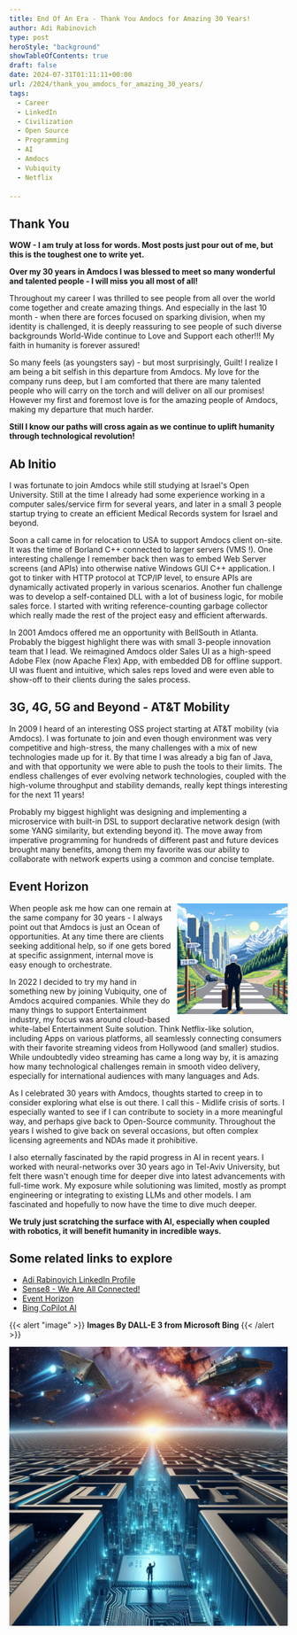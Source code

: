 ```yaml
---
title: End Of An Era - Thank You Amdocs for Amazing 30 Years!
author: Adi Rabinovich
type: post
heroStyle: "background"
showTableOfContents: true
draft: false
date: 2024-07-31T01:11:11+00:00
url: /2024/thank_you_amdocs_for_amazing_30_years/
tags:
  - Career
  - LinkedIn
  - Civilization
  - Open Source
  - Programming
  - AI
  - Amdocs
  - Vubiquity
  - Netflix

---
```


## Thank You

**WOW - I am truly at loss for words. Most posts just pour out of me, but this is the toughest one to write yet.**

**Over my 30 years in Amdocs I was blessed to meet so many wonderful and talented people - I will miss you all most of all!**

Throughout my career I was thrilled to see people from all over the world come together and create amazing things. And especially in the last 10 month - when there are forces focused on sparking division, when my identity is challenged, it is deeply reassuring to see people of such diverse backgrounds World-Wide continue to Love and Support each other!!! My faith in humanity is forever assured!

So many feels (as youngsters say) - but most surprisingly, Guilt! I realize I am being a bit selfish in this departure from Amdocs. My love for the company runs deep, but I am comforted that there are many talented people who will carry on the torch and will deliver on all our promises! However my first and foremost love is for the amazing people of Amdocs, making my departure that much harder.

**Still I know our paths will cross again as we continue to uplift humanity through technological revolution!**

## Ab Initio

I was fortunate to join Amdocs while still studying at Israel's Open University. Still at the time I already had some experience working in a computer sales/service firm for several years, and later in a small 3 people startup trying to create an efficient Medical Records system for Israel and beyond.

Soon a call came in for relocation to USA to support Amdocs client on-site. It was the time of Borland C++ connected to larger servers (VMS !). One interesting challenge I remember back then was to embed Web Server screens (and APIs) into otherwise native Windows GUI C++ application. I got to tinker with HTTP protocol at TCP/IP level, to ensure APIs are dynamically activated properly in various scenarios. Another fun challenge was to develop a self-contained DLL with a lot of business logic, for mobile sales force. I started with writing reference-counting garbage collector which really made the rest of the project easy and efficient afterwards.

In 2001 Amdocs offered me an opportunity with BellSouth in Atlanta. Probably the biggest highlight there was with small 3-people innovation team that I lead. We reimagined Amdocs older Sales UI as a high-speed Adobe Flex (now Apache Flex) App, with embedded DB for offline support. UI was fluent and intuitive, which sales reps loved and were even able to show-off to their clients during the sales process.

## 3G, 4G, 5G and Beyond - AT&T Mobility

In 2009 I heard of an interesting OSS project starting at AT&T mobility (via Amdocs). I was fortunate to join and even though environment was very competitive and high-stress, the many challenges with a mix of new technologies made up for it. By that time I was already a big fan of Java, and with that opportunity we were able to push the tools to their limits. The endless challenges of ever evolving network technologies, coupled with the high-volume throughput and stability demands, really kept things interesting for the next 11 years!

Probably my biggest highlight was designing and implementing a microservice with built-in DSL to support declarative network design (with some YANG similarity, but extending beyond it). The move away from imperative programming for hundreds of different past and future devices brought many benefits, among them my favorite was our ability to collaborate with network experts using a common and concise template.

## Event Horizon

<img style="float: right; margin: 0px 0px 10px 10px; display: inline;" src="man_at_career_crossroads_dalle3.png" alt="Man at Career Crossroads Pixelated" width="200" height="200" align="right"/>When people ask me how can one remain at the same company for 30 years - I always point out that Amdocs is just an Ocean of opportunities. At any time there are clients seeking additional help, so if one gets bored at specific assignment, internal move is easy enough to orchestrate.

In 2022 I decided to try my hand in something new by joining Vubiquity, one of Amdocs acquired companies. While they do many things to support Entertainment industry, my focus was around cloud-based white-label Entertainment Suite solution. Think Netflix-like solution, including Apps on various platforms, all seamlessly connecting consumers with their favorite streaming videos from Hollywood (and smaller) studios. While undoubtedly video streaming has came a long way by, it is amazing how many technological challenges remain in smooth video delivery, especially for international audiences with many languages and Ads.

As I celebrated 30 years with Amdocs, thoughts started to creep in to consider exploring what else is out there. I call this - Midlife crisis of sorts. I especially wanted to see if I can contribute to society in a more meaningful way, and perhaps give back to Open-Source community. Throughout the years I wished to give back on several occasions, but often complex licensing agreements and NDAs made it prohibitive.

I also eternally fascinated by the rapid progress in AI in recent years. I worked with neural-networks over 30 years ago in Tel-Aviv University, but felt there wasn't enough time for deeper dive into latest advancements with full-time work. My exposure while solutioning was limited, mostly as prompt engineering or integrating to existing LLMs and other models. I am fascinated and hopefully to now have the time to dive much deeper. 

**We truly just scratching the surface with AI, especially when coupled with robotics, it will benefit humanity in incredible ways.**

## Some related links to explore

- [Adi Rabinovich LinkedIn Profile](https://www.linkedin.com/in/adir1/)
- [Sense8 - We Are All Connected!](https://www.imdb.com/title/tt2431438/)
- [Event Horizon](https://en.wikipedia.org/wiki/Event_horizon)
- [Bing CoPilot AI](https://bing.com/chat)

{{< alert "image" >}}
**Images By DALL-E 3 from Microsoft Bing**
{{< /alert >}}

![Man looking ahead to continue technology revolution](silicon_career_crossroads_starships_dalle3.png "Exciting Technological Advancements Ahead")
